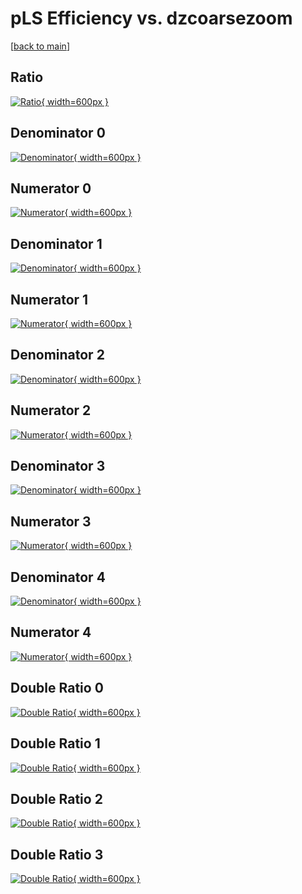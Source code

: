 # pLS Efficiency vs. dzcoarsezoom

[[back to main](./)]



## Ratio

[![Ratio](../mtv/var/pLS_xtr_211_-1_eff_dzcoarsezoom.png){ width=600px }](../mtv/var/pLS_xtr_211_-1_eff_dzcoarsezoom.pdf)

## Denominator 0

[![Denominator](../mtv/den/pLS_xtr_211_-1_eff_dzcoarsezoom_den0.png){ width=600px }](../mtv/den/pLS_xtr_211_-1_eff_dzcoarsezoom_den0.pdf)

## Numerator 0

[![Numerator](../mtv/num/pLS_xtr_211_-1_eff_dzcoarsezoom_num0.png){ width=600px }](../mtv/num/pLS_xtr_211_-1_eff_dzcoarsezoom_num0.pdf)

## Denominator 1

[![Denominator](../mtv/den/pLS_xtr_211_-1_eff_dzcoarsezoom_den1.png){ width=600px }](../mtv/den/pLS_xtr_211_-1_eff_dzcoarsezoom_den1.pdf)

## Numerator 1

[![Numerator](../mtv/num/pLS_xtr_211_-1_eff_dzcoarsezoom_num1.png){ width=600px }](../mtv/num/pLS_xtr_211_-1_eff_dzcoarsezoom_num1.pdf)

## Denominator 2

[![Denominator](../mtv/den/pLS_xtr_211_-1_eff_dzcoarsezoom_den2.png){ width=600px }](../mtv/den/pLS_xtr_211_-1_eff_dzcoarsezoom_den2.pdf)

## Numerator 2

[![Numerator](../mtv/num/pLS_xtr_211_-1_eff_dzcoarsezoom_num2.png){ width=600px }](../mtv/num/pLS_xtr_211_-1_eff_dzcoarsezoom_num2.pdf)

## Denominator 3

[![Denominator](../mtv/den/pLS_xtr_211_-1_eff_dzcoarsezoom_den3.png){ width=600px }](../mtv/den/pLS_xtr_211_-1_eff_dzcoarsezoom_den3.pdf)

## Numerator 3

[![Numerator](../mtv/num/pLS_xtr_211_-1_eff_dzcoarsezoom_num3.png){ width=600px }](../mtv/num/pLS_xtr_211_-1_eff_dzcoarsezoom_num3.pdf)

## Denominator 4

[![Denominator](../mtv/den/pLS_xtr_211_-1_eff_dzcoarsezoom_den4.png){ width=600px }](../mtv/den/pLS_xtr_211_-1_eff_dzcoarsezoom_den4.pdf)

## Numerator 4

[![Numerator](../mtv/num/pLS_xtr_211_-1_eff_dzcoarsezoom_num4.png){ width=600px }](../mtv/num/pLS_xtr_211_-1_eff_dzcoarsezoom_num4.pdf)

## Double Ratio 0

[![Double Ratio](../mtv/ratio/pLS_xtr_211_-1_eff_dzcoarsezoom_ratio0.png){ width=600px }](../mtv/ratio/pLS_xtr_211_-1_eff_dzcoarsezoom_ratio0.pdf)

## Double Ratio 1

[![Double Ratio](../mtv/ratio/pLS_xtr_211_-1_eff_dzcoarsezoom_ratio1.png){ width=600px }](../mtv/ratio/pLS_xtr_211_-1_eff_dzcoarsezoom_ratio1.pdf)

## Double Ratio 2

[![Double Ratio](../mtv/ratio/pLS_xtr_211_-1_eff_dzcoarsezoom_ratio2.png){ width=600px }](../mtv/ratio/pLS_xtr_211_-1_eff_dzcoarsezoom_ratio2.pdf)

## Double Ratio 3

[![Double Ratio](../mtv/ratio/pLS_xtr_211_-1_eff_dzcoarsezoom_ratio3.png){ width=600px }](../mtv/ratio/pLS_xtr_211_-1_eff_dzcoarsezoom_ratio3.pdf)

